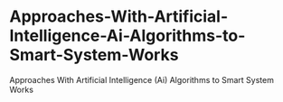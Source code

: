 # Approaches-With-Artificial-Intelligence-Ai-Algorithms-to-Smart-System-Works
Approaches With Artificial Intelligence (Ai) Algorithms to Smart System Works
